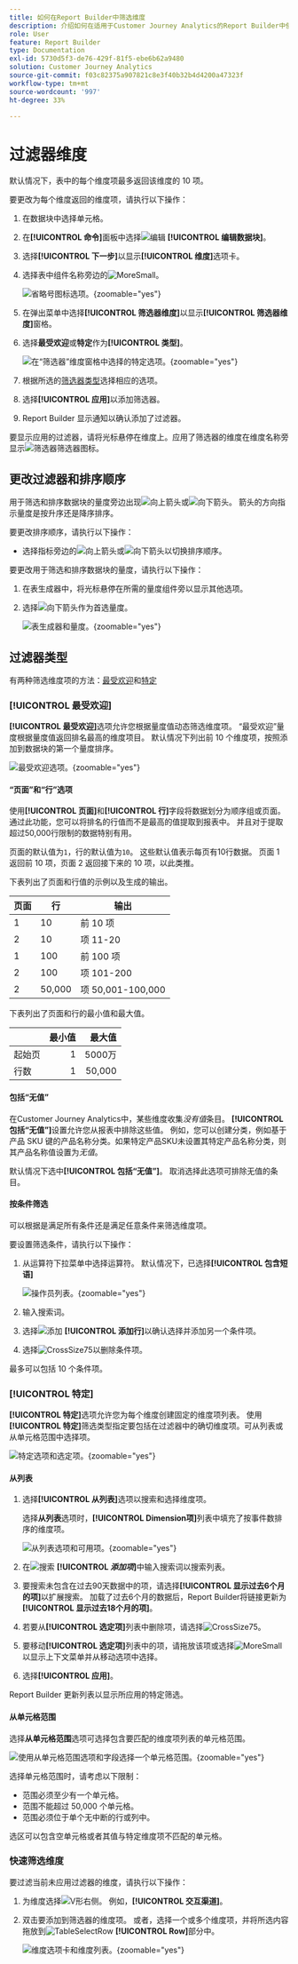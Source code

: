 ```yaml
---
title: 如何在Report Builder中筛选维度
description: 介绍如何在适用于Customer Journey Analytics的Report Builder中使用过滤器维度
role: User
feature: Report Builder
type: Documentation
exl-id: 5730d5f3-de76-429f-81f5-ebe6b62a9480
solution: Customer Journey Analytics
source-git-commit: f03c82375a907821c8e3f40b32b4d4200a47323f
workflow-type: tm+mt
source-wordcount: '997'
ht-degree: 33%

---
```



# 过滤器维度

默认情况下，表中的每个维度项最多返回该维度的 10 项。

要更改为每个维度返回的维度项，请执行以下操作：

1. 在数据块中选择单元格。

1. 在&#x200B;**[!UICONTROL 命令]**&#x200B;面板中选择![编辑](/help/assets/icons/Edit.svg) **[!UICONTROL 编辑数据块]**。

1. 选择&#x200B;**[!UICONTROL 下一步]**&#x200B;以显示&#x200B;**[!UICONTROL 维度]**&#x200B;选项卡。

1. 选择表中组件名称旁边的![MoreSmall](/help/assets/icons/MoreSmall.svg)。

   ![省略号图标选项。](./assets/image27.png){zoomable="yes"}

1. 在弹出菜单中选择&#x200B;**[!UICONTROL 筛选器维度]**&#x200B;以显示&#x200B;**[!UICONTROL 筛选器维度]**&#x200B;窗格。

1. 选择&#x200B;**最受欢迎**&#x200B;或&#x200B;**特定**&#x200B;作为&#x200B;**[!UICONTROL 类型]**。

   ![在“筛选器”维度窗格中选择的特定选项。](./assets/image28.png){zoomable="yes"}

1. 根据所选的[筛选器类型](#filter-type)选择相应的选项。

1. 选择&#x200B;**[!UICONTROL 应用]**&#x200B;以添加筛选器。

1. Report Builder 显示通知以确认添加了过滤器。

要显示应用的过滤器，请将光标悬停在维度上。应用了筛选器的维度在维度名称旁显示![筛选器](/help/assets/icons/Filter.svg)筛选器图标。

## 更改过滤器和排序顺序

用于筛选和排序数据块的量度旁边出现![向上箭头](/help/assets/icons/ArrowUp.svg)或![向下箭头](/help/assets/icons/ArrowDown.svg)。 箭头的方向指示量度是按升序还是降序排序。

要更改排序顺序，请执行以下操作：

- 选择指标旁边的![向上箭头](/help/assets/icons/ArrowUp.svg)或![向下箭头](/help/assets/icons/ArrowDown.svg)以切换排序顺序。

要更改用于筛选和排序数据块的量度，请执行以下操作：

1. 在表生成器中，将光标悬停在所需的量度组件旁以显示其他选项。

2. 选择![向下箭头](/help/assets/icons/ArrowDown.svg)作为首选量度。

   ![表生成器和量度。](./assets/image30.png){zoomable="yes"}



## 过滤器类型

有两种筛选维度项的方法：[最受欢迎](#most-popular)和[特定](#specific-filtering)

### **[!UICONTROL 最受欢迎]**

**[!UICONTROL 最受欢迎]**&#x200B;选项允许您根据量度值动态筛选维度项。 “最受欢迎”量度根据量度值返回排名最高的维度项目。 默认情况下列出前 10 个维度项，按照添加到数据块的第一个量度排序。

![最受欢迎选项。](./assets/image29.png){zoomable="yes"}


#### “页面”和“行”选项

使用&#x200B;**[!UICONTROL 页面]**&#x200B;和&#x200B;**[!UICONTROL 行]**&#x200B;字段将数据划分为顺序组或页面。通过此功能，您可以将排名的行值而不是最高的值提取到报表中。 并且对于提取超过50,000行限制的数据特别有用。

页面的默认值为`1`，行的默认值为`10`。 这些默认值表示每页有10行数据。 页面 1 返回前 10 项，页面 2 返回接下来的 10 项，以此类推。

下表列出了页面和行值的示例以及生成的输出。

| 页面 | 行 | 输出 |
|------|--------|----------------------|
| 1 | 10 | 前 10 项 |
| 2 | 10 | 项 11-20 |
| 1 | 100 | 前 100 项 |
| 2 | 100 | 项 101-200 |
| 2 | 50,000 | 项 50,001-100,000 |

下表列出了页面和行的最小值和最大值。

|       | 最小值 | 最大值 |
|-------|---------------:|---------------:|
| 起始页 | 1 | 5000万 |
| 行数 | 1 | 50,000 |


#### 包括“无值”

在Customer Journey Analytics中，某些维度收集&#x200B;*没有值*&#x200B;条目。 **[!UICONTROL 包括“无值”]**&#x200B;设置允许您从报表中排除这些值。 例如，您可以创建分类，例如基于产品 SKU 键的产品名称分类。如果特定产品SKU未设置其特定产品名称分类，则其产品名称值设置为&#x200B;*无值*。

默认情况下选中&#x200B;**[!UICONTROL 包括“无值”]**。 取消选择此选项可排除无值的条目。

#### 按条件筛选

可以根据是满足所有条件还是满足任意条件来筛选维度项。

要设置筛选条件，请执行以下操作：

1. 从运算符下拉菜单中选择运算符。 默认情况下，已选择&#x200B;**[!UICONTROL 包含短语]**

   ![操作员列表。](./assets/image31.png){zoomable="yes"}

1. 输入搜索词。

1. 选择![添加](/help/assets/icons/Add.svg) **[!UICONTROL 添加行]**&#x200B;以确认选择并添加另一个条件项。

1. 选择![CrossSize75](/help/assets/icons/CrossSize75.svg)以删除条件项。

最多可以包括 10 个条件项。

### **[!UICONTROL 特定]**

**[!UICONTROL 特定]**&#x200B;选项允许您为每个维度创建固定的维度项列表。 使用&#x200B;**[!UICONTROL 特定]**&#x200B;筛选类型指定要包括在过滤器中的确切维度项。可从列表或从单元格范围中选择项。

![特定选项和选定项。](./assets/image32.png){zoomable="yes"}

#### 从列表

1. 选择&#x200B;**[!UICONTROL 从列表]**&#x200B;选项以搜索和选择维度项。

   选择&#x200B;**从列表**&#x200B;选项时，**[!UICONTROL Dimension项]**&#x200B;列表中填充了按事件数排序的维度项。

   ![从列表选项和可用项。](./assets/image33.png){zoomable="yes"}

1. 在![搜索](/help/assets/icons/Search.svg) **[!UICONTROL _添加项_]**&#x200B;中输入搜索词以搜索列表。

1. 要搜索未包含在过去90天数据中的项，请选择&#x200B;**[!UICONTROL 显示过去6个月的项]**&#x200B;以扩展搜索。 加载了过去6个月的数据后，Report Builder将链接更新为&#x200B;**[!UICONTROL 显示过去18个月的项]**。

1. 若要从&#x200B;**[!UICONTROL 选定项]**&#x200B;列表中删除项，请选择![CrossSize75](/help/assets/icons/CrossSize75.svg)。

1. 要移动&#x200B;**[!UICONTROL 选定项]**&#x200B;列表中的项，请拖放该项或选择![MoreSmall](/help/assets/icons/MoreSmall.svg)以显示上下文菜单并从移动选项中选择。

1. 选择&#x200B;**[!UICONTROL 应用]**。

Report Builder 更新列表以显示所应用的特定筛选。

#### 从单元格范围

选择&#x200B;**从单元格范围**&#x200B;选项可选择包含要匹配的维度项列表的单元格范围。

![使用从单元格范围选项和字段选择一个单元格范围。](./assets/image37.png){zoomable="yes"}

选择单元格范围时，请考虑以下限制：

- 范围必须至少有一个单元格。
- 范围不能超过 50,000 个单元格。
- 范围必须位于单个无中断的行或列中。

选区可以包含空单元格或者其值与特定维度项不匹配的单元格。


### 快速筛选维度

要过滤当前未应用过滤器的维度，请执行以下操作：

1. 为维度选择![V形右侧](/help/assets/icons/ChevronRight.svg)。 例如，**[!UICONTROL 交互渠道]**。

1. 双击要添加到筛选器的维度项。 或者，选择一个或多个维度项，并将所选内容拖放到![TableSelectRow](/help/assets/icons/TableSelectRow.svg) **[!UICONTROL Row]**&#x200B;部分中。

   ![维度选项卡和维度列表。](./assets/quickly-filter.png){zoomable="yes"}

